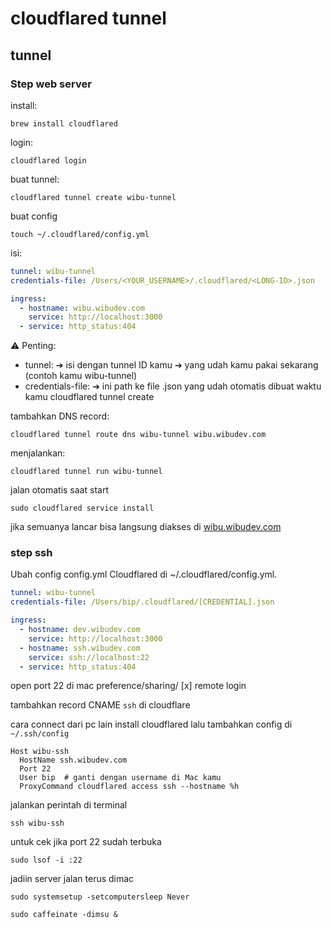 # cloudflared tunnel

## tunnel

### Step web server

install:

`brew install cloudflared`

login:

`cloudflared login`

buat tunnel:

`cloudflared tunnel create wibu-tunnel`

buat config

`touch ~/.cloudflared/config.yml`

isi:

```yaml
tunnel: wibu-tunnel
credentials-file: /Users/<YOUR_USERNAME>/.cloudflared/<LONG-ID>.json

ingress:
  - hostname: wibu.wibudev.com
    service: http://localhost:3000
  - service: http_status:404

```

⚠️ Penting:

- tunnel: ➔ isi dengan tunnel ID kamu ➔ yang udah kamu pakai sekarang (contoh kamu wibu-tunnel)
- credentials-file: ➔ ini path ke file .json yang udah otomatis dibuat waktu kamu cloudflared tunnel create

tambahkan DNS record:

`cloudflared tunnel route dns wibu-tunnel wibu.wibudev.com`

menjalankan:

`cloudflared tunnel run wibu-tunnel`

jalan otomatis saat start

`sudo cloudflared service install`

jika semuanya lancar bisa langsung diakses di [wibu.wibudev.com](https://wibu.wibudev.com)

### step ssh

Ubah config config.yml Cloudflared
di ~/.cloudflared/config.yml.

```yaml
tunnel: wibu-tunnel
credentials-file: /Users/bip/.cloudflared/[CREDENTIAL].json

ingress:
  - hostname: dev.wibudev.com
    service: http://localhost:3000
  - hostname: ssh.wibudev.com
    service: ssh://localhost:22
  - service: http_status:404
```

open port 22
di mac preference/sharing/
[x] remote login

tambahkan record CNAME `ssh` di cloudflare

cara connect dari pc lain
install cloudflared lalu tambahkan config di `~/.ssh/config`

```tom
Host wibu-ssh
  HostName ssh.wibudev.com
  Port 22
  User bip  # ganti dengan username di Mac kamu
  ProxyCommand cloudflared access ssh --hostname %h
```

jalankan perintah di terminal 

`ssh wibu-ssh`

untuk cek jika port 22 sudah terbuka

`sudo lsof -i :22`

jadiin server jalan terus dimac

`sudo systemsetup -setcomputersleep Never`

`sudo caffeinate -dimsu &`
